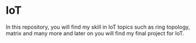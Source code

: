 # IoT
In this repository, you will find my skill in IoT topics such as ring topology, matrix and many more and later on you will find my final project for IoT.
